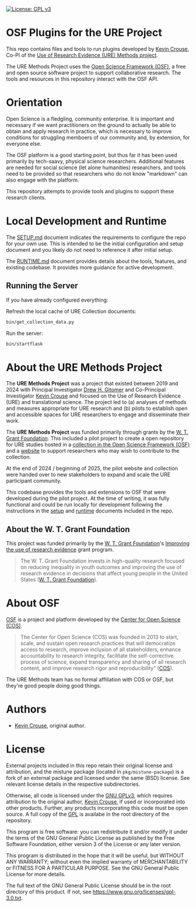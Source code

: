 [![License: GPL v3](https://img.shields.io/badge/License-GPLv3-blue.svg)](https://www.gnu.org/licenses/gpl-3.0)

# OSF Plugins for the URE Project

This repo contains files and tools to run plugins developed by 
[Kevin Crouse](https://www.linkedin.com/in/kevincrouse/), Co-PI
of the [Use of Research Evidence (URE) Methods project](https://uremethods.org).

The URE Methods Project uses the [Open Science Framework (OSF)](https://osf.io), a 
free and open source software project to support collaborative research. The 
tools and resources in this repository interact with the OSF API.

# Orientation

Open Science is a fledgling, community enterprise. It is important and necessary 
if we want practitioners on the ground to actually be able to obtain and apply
research in practice, which is necessary to improve conditions for struggling 
memboers of our community and, by extension, for everyone else.

The OSF platform is a good starting point, but thus far it has been used 
primarily by tech-saavy, physical science researchers. Additional features are 
needed for social science (let alone humanities) researchers, and tools need
to be provided so that researchers who do not know "markdown" can also engage
with the platform. 

This repository attempts to provide tools and plugins to support these research
clients.

# Local Development and Runtime

The [SETUP.md](SETUP.md) document indicates the requirements to configure the 
repo for your own use. This is intended to be the initial configuration and setup
document and you likely do not need to reference it after initial setup.

The [RUNTIME.md](RUNTIME.md) document provides details about the tools, features,
and existing codebase. It provides more guidance for active development.

## Running the Server

If you have already configured everything:

Refresh the local cache of URE Collection documents:

```sh
bin/get_collection_data.py
```

Run the server:

```sh
bin/startflask
```

# About the URE Methods Project

The **URE Methods Project** was a project that existed between 2019 and 2024 with 
Principal Investigator [Drew H. Gitomer](https://gse.rutgers.edu/faculty/drew-h-gitomer/) 
and Co-Principal Investigator [Kevin Crouse](https://www.linkedin.com/in/kevincrouse/) 
and focused on the Use of Research Evidence (URE) and translational science. 
The project led to (a) analyses of methods and measures appropriate for URE research 
and (b) pilots to establish open and accessible spaces for URE researchers to engage 
and disseminate their work.

The **URE Methods Project** was funded primarily through grants by the 
[W. T. Grant Foundation](https://wtgrantfoundation.org/). This included a pilot
project to create a open repository for URE studies hosted in a 
[collection in the Open Science Framework (OSF)](https://osf.io/collections/uremethods/discover)
and a [website](https://uremethods.org) to support researchers who may wish to 
contribute to the collection.

At the end of 2024 / beginning of 2025, the pilot website and collection were
handed over to new stakeholders to expand and scale the URE participant community. 

This codebase provides the tools and extensions to OSF that were developed 
during the pilot project. At the time of writing, it was fully functional and 
could be run locally for development following the instructions in the 
[setup](SETUP.md) and [runtime](RUNTIME.md) documents included in the repo.

## About the W. T. Grant Foundation

This project was funded primarily by the
[W. T. Grant Foundation](https://wtgrantfoundation.org/)'s 
[Improving the use of research evidence](https://wtgrantfoundation.org/focus-areas/improving-the-use-of-research-evidence) grant program.

> The W. T. Grant Foundation invests in 
> high-quality research focused on reducing inequality in youth outcomes and 
> improving the use of research evidence in decisions that affect young people 
> in the United States ([W. T. Grant Foundation](https://wtgrantfoundation.org/)).

# About OSF

[OSF](https://osf.io) is a project and platform developed by the 
[Center for Open Science (COS)](https://www.cos.io/). 

> The Center for Open Science (COS) was founded in 2013 to 
> start, scale, and sustain open research practices that will democratize access to 
> research, improve inclusion of all stakeholders, enhance accountability to research 
> integrity, facilitate the self-corrective process of science, expand transparency
> and sharing of all research content, and improve research rigor and reproducibility"
> ([COS](https://www.cos.io/about)). 

The URE Methods team has no formal affiliation with COS or OSF, but they're good
people doing good things.

# Authors

- [Kevin Crouse](mailto:krcrouse@gmail.com), original author. 

# License

External projects included in this repo retain their original license and 
attribution, and the mistune package (located in `pkg/mistune-package`) is a 
fork of an external package and licensed under the same (BSD) license. See 
relevant license details in the respective subdirectories.

Otherwise, all code is licensed under the 
[GNU GPLv3](https://www.gnu.org/licenses/gpl-3.0.html#license-text), 
which requires attribution to the original author, 
[Kevin Crouse](https://github.com/kcphila), if used or incorporated into other 
products. Further, any products incorporating this code must be open source. A 
full copy of the [GPL](LICENSE) is availabe in the root directory of 
the repository.

This program is free software: you can redistribute it and/or modify it under 
the terms of the GNU General Public License as published by the Free Software 
Foundation, either version 3 of the License or any later version.

This program is distributed in the hope that it will be useful, but WITHOUT ANY
WARRANTY; without even the implied warranty of MERCHANTABILITY or FITNESS FOR A 
PARTICULAR PURPOSE. See the GNU General Public License for more details.

The full text of the GNU General Public License should be in the root directory 
of this product. If not, see <https://www.gnu.org/licenses/gpl-3.0.txt>.
